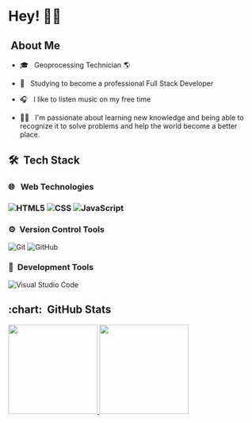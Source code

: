 <h1> Hey! 🙋‍♀️</h1>


<h2>  &nbsp;About Me </h2>


- 🎓 &nbsp; Geoprocessing Technician 🌎

- 🌱 &nbsp; Studying to become a professional Full Stack Developer

- 🎧  &nbsp; I like to listen music on my free time

- 👩‍💻 &nbsp; I'm passionate about learning new knowledge and being able to recognize it to solve problems and help the world become a better place.



<h2>🛠 &nbsp;Tech Stack</h2>

<h3>🌐 &nbsp; Web Technologies<h3>

![HTML5](https://img.shields.io/badge/-HTML5-333333?style=flat&logo=HTML5)&nbsp;![CSS](https://img.shields.io/badge/-CSS-333333?style=flat&logo=CSS3&logoColor=1572B6)&nbsp;![JavaScript](https://img.shields.io/badge/-JavaScript-333333?style=flat&logo=javascript)&nbsp;



<h3>⚙️&nbsp; Version Control Tools</h3>

![Git](https://img.shields.io/badge/-Git-333333?style=flat&logo=git)&nbsp;![GitHub](https://img.shields.io/badge/-GitHub-333333?style=flat&logo=github)



<h3>🔧&nbsp; Development Tools</h3>

![Visual Studio Code](https://img.shields.io/badge/-Visual%20Studio%20Code-333333?style=flat&logo=visual-studio-code&logoColor=007ACC)



  
<h2> :chart: &nbsp;GitHub Stats </h2>

<a  href="https://github.com/JulianadFreitas">
  <img  height="180em"  src="https://github-readme-stats.vercel.app/api?username=JulianadFreitas&theme=buefy&show_icons=true">
</a>
<a  href="https://github.com/JulianadFreitas">
  <img  height="180em"  src="https://github-readme-stats.vercel.app/api/top-langs/?username=JulianadFreitas&theme=buefy&layout=compact">
</a>

  



